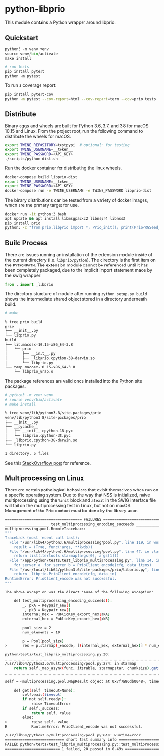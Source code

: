 # python-libprio

This module contains a Python wrapper around libprio.

## Quickstart

```python
python3 -m venv venv
source venv/bin/activate
make install

# run tests
pip install pytest
python -m pytest
```

To run a coverage report:

```bash
pip install pytest-cov
python -m pytest --cov-report=html --cov-report=term --cov=prio tests
```

## Distribute

Binary eggs and wheels are built for Python 3.6, 3.7, and 3.8 for macOS 10.15
and Linux. From the project root, run the following command to distribute the
wheels for macOS.

```bash
export TWINE_REPOSITORY=testpypi  # optional: for testing
export TWINE_USERNAME=__token__
export TWINE_PASSWORD=<API_KEY>
./scripts/python-dist.sh
```

Run the docker container for distributing the linux wheels.

```bash
docker-compose build libprio-dist
export TWINE_USERNAME=__token__
export TWINE_PASSWORD=<API_KEY>
docker-compose run -e TWINE_USERNAME -e TWINE_PASSWORD libprio-dist
```

The binary distributions can be tested from a variety of docker images, which
are the primary target for use.

```bash
docker run -it python:3 bash
apt update && apt install libmsgpackc2 libnspr4 libnss3
pip install prio
python3 -c "from prio.libprio import *; Prio_init(); print(PrioPRGSeed_randomize())"
```

## Build Process

There are issues running an installation of the extension module inside of the
current directory (i.e. `libprio/python`). The directory is the first
item on the `PYTHONPATH`. The extension module cannot be referenced until it has
been completely packaged, due to the implicit import statement made by the swig
wrapper:

```python
from . import _libprio
```

The directory sturcture of module after running `python setup.py build` shows the
intermediate shared object stored in a directory underneath build.

```bash
# make

% tree prio build
prio
├── __init__.py
└── libprio.py
build
├── lib.macosx-10.15-x86_64-3.8
│   └── prio
│       ├── __init__.py
│       ├── _libprio.cpython-38-darwin.so
│       └── libprio.py
└── temp.macosx-10.15-x86_64-3.8
    └── libprio_wrap.o
```

The package references are valid once installed into the Python site packages.

```bash
# python3 -m venv venv
# source venv/bin/activate
# make install

% tree venv/lib/python3.8/site-packages/prio
venv/lib/python3.8/site-packages/prio
├── __init__.py
├── __pycache__
│   ├── __init__.cpython-38.pyc
│   └── libprio.cpython-38.pyc
├── _libprio.cpython-38-darwin.so
└── libprio.py

1 directory, 5 files
```

See this [StackOverflow post](https://stackoverflow.com/questions/302867/how-do-i-install-a-python-extension-module-using-distutils) for reference.

## Multiprocessing on Linux

There are certain pathological behaviors that exibit themselves when run on a
specific operating system. Due to the way that NSS is initialized, naive
multiprocessing using the `%init` block and `atexit` in the SWIG interface file
will fail on the multiprocessing test in Linux, but not on macOS. Management of
the Prio context must be done by the library user.

```bash
=================================== FAILURES ===================================
____________________ test_multiprocessing_encoding_succeeds ____________________
multiprocessing.pool.RemoteTraceback:
"""
Traceback (most recent call last):
  File "/usr/lib64/python3.6/multiprocessing/pool.py", line 119, in worker
    result = (True, func(*args, **kwds))
  File "/usr/lib64/python3.6/multiprocessing/pool.py", line 47, in starmapstar
    return list(itertools.starmap(args[0], args[1]))
  File "/app/python/tests/test_libprio_multiprocessing.py", line 14, in _encode
    for_server_a, for_server_b = PrioClient_encode(cfg, data_items)
  File "/usr/local/lib64/python3.6/site-packages/prio/libprio.py", line 380, in PrioClient_encode
    return _libprio.PrioClient_encode(cfg, data_in)
RuntimeError: PrioClient_encode was not successful.
"""

The above exception was the direct cause of the following exception:

    def test_multiprocessing_encoding_succeeds():
        _, pkA = Keypair_new()
        _, pkB = Keypair_new()
        internal_hex = PublicKey_export_hex(pkA)
        external_hex = PublicKey_export_hex(pkB)

        pool_size = 2
        num_elements = 10

        p = Pool(pool_size)
>       res = p.starmap(_encode, [(internal_hex, external_hex)] * num_elements)

python/tests/test_libprio_multiprocessing.py:28:
_ _ _ _ _ _ _ _ _ _ _ _ _ _ _ _ _ _ _ _ _ _ _ _ _ _ _ _ _ _ _ _ _ _ _ _ _ _ _ _
/usr/lib64/python3.6/multiprocessing/pool.py:274: in starmap
    return self._map_async(func, iterable, starmapstar, chunksize).get()
_ _ _ _ _ _ _ _ _ _ _ _ _ _ _ _ _ _ _ _ _ _ _ _ _ _ _ _ _ _ _ _ _ _ _ _ _ _ _ _

self = <multiprocessing.pool.MapResult object at 0x7f7a86db0048>, timeout = None

    def get(self, timeout=None):
        self.wait(timeout)
        if not self.ready():
            raise TimeoutError
        if self._success:
            return self._value
        else:
>           raise self._value
E           RuntimeError: PrioClient_encode was not successful.

/usr/lib64/python3.6/multiprocessing/pool.py:644: RuntimeError
=========================== short test summary info ============================
FAILED python/tests/test_libprio_multiprocessing.py::test_multiprocessing_encoding_succeeds
========================= 1 failed, 20 passed in 0.49s =========================
```
